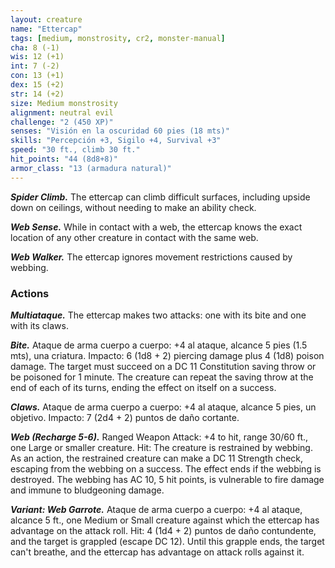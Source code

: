 ```yaml
---
layout: creature
name: "Ettercap"
tags: [medium, monstrosity, cr2, monster-manual]
cha: 8 (-1)
wis: 12 (+1)
int: 7 (-2)
con: 13 (+1)
dex: 15 (+2)
str: 14 (+2)
size: Medium monstrosity
alignment: neutral evil
challenge: "2 (450 XP)"
senses: "Visión en la oscuridad 60 pies (18 mts)"
skills: "Percepción +3, Sigilo +4, Survival +3"
speed: "30 ft., climb 30 ft."
hit_points: "44 (8d8+8)"
armor_class: "13 (armadura natural)"
---
```


***Spider Climb.*** The ettercap can climb difficult surfaces, including upside down on ceilings, without needing to make an ability check.

***Web Sense.*** While in contact with a web, the ettercap knows the exact location of any other creature in contact with the same web.

***Web Walker.*** The ettercap ignores movement restrictions caused by webbing.

### Actions

***Multiataque.*** The ettercap makes two attacks: one with its bite and one with its claws.

***Bite.*** Ataque de arma cuerpo a cuerpo: +4 al ataque, alcance 5 pies (1.5 mts), una criatura. Impacto: 6 (1d8 + 2) piercing damage plus 4 (1d8) poison damage. The target must succeed on a DC 11 Constitution saving throw or be poisoned for 1 minute. The creature can repeat the saving throw at the end of each of its turns, ending the effect on itself on a success.

***Claws.*** Ataque de arma cuerpo a cuerpo: +4 al ataque, alcance 5 pies, un objetivo. Impacto: 7 (2d4 + 2) puntos de daño cortante.

***Web (Recharge 5-6).*** Ranged Weapon Attack: +4 to hit, range 30/60 ft., one Large or smaller creature. Hit: The creature is restrained by webbing. As an action, the restrained creature can make a DC 11 Strength check, escaping from the webbing on a success. The effect ends if the webbing is destroyed. The webbing has AC 10, 5 hit points, is vulnerable to fire damage and immune to bludgeoning damage.

***Variant: Web Garrote.*** Ataque de arma cuerpo a cuerpo: +4 al ataque, alcance 5 ft., one Medium or Small creature against which the ettercap has advantage on the attack roll. Hit: 4 (1d4 + 2) puntos de daño contundente, and the target is grappled (escape DC 12). Until this grapple ends, the target can't breathe, and the ettercap has advantage on attack rolls against it.
